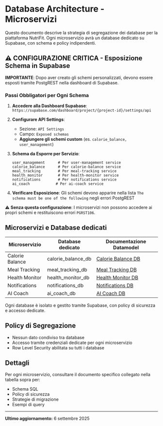 # Database Architecture - Microservizi

Questo documento descrive la strategia di segregazione dei database per la piattaforma NutriFit. Ogni microservizio avrà un database dedicato su Supabase, con schema e policy indipendenti.

## ⚠️ CONFIGURAZIONE CRITICA - Esposizione Schema in Supabase

**IMPORTANTE**: Dopo aver creato gli schemi personalizzati, devono essere esposti tramite PostgREST nella dashboard di Supabase.

### Passi Obbligatori per Ogni Schema

1. **Accedere alla Dashboard Supabase**: `https://supabase.com/dashboard/project/{project-id}/settings/api`

2. **Configurare API Settings**:
   - Sezione: `API Settings` 
   - Campo: `Exposed schemas`
   - **Aggiungere gli schemi custom** (es. `calorie_balance, user_management`)
   
3. **Schema da Esporre per Servizio**:
   ```
   user_management      # Per user-management service
   calorie_balance      # Per calorie-balance service  
   meal_tracking        # Per meal-tracking service
   health_monitor       # Per health-monitor service
   notifications        # Per notifications service
   ai_coach            # Per ai-coach service
   ```

4. **Verificare Esposizione**: Gli schemi devono apparire nella lista `The schema must be one of the following` negli errori PostgREST

⚠️ **Senza questa configurazione**: I microservizi non possono accedere ai propri schemi e restituiscono errori `PGRST106`.

## Microservizi e Database dedicati

| Microservizio         | Database dedicato         | Documentazione Datamodel |
|----------------------|--------------------------|-------------------------|
| Calorie Balance      | calorie_balance_db       | [Calorie Balance DB](databases/calorie-balance-db.md) |
| Meal Tracking        | meal_tracking_db         | [Meal Tracking DB](databases/meal-tracking-db.md) |
| Health Monitor       | health_monitor_db        | [Health Monitor DB](databases/health-monitor-db.md) |
| Notifications        | notifications_db         | [Notifications DB](databases/notifications-db.md) |
| AI Coach             | ai_coach_db              | [AI Coach DB](databases/ai-coach-db.md) |

Ogni database è isolato e gestito tramite Supabase, con policy di sicurezza e accesso dedicate.

## Policy di Segregazione
- Nessun dato condiviso tra database
- Accesso tramite credenziali dedicate per ogni microservizio
- Row Level Security abilitata su tutti i database

## Dettagli
Per ogni microservizio, consultare il documento specifico collegato nella tabella sopra per:
- Schema SQL
- Policy di sicurezza
- Strategie di migrazione
- Esempi di query

---

**Ultimo aggiornamento:** 6 settembre 2025
